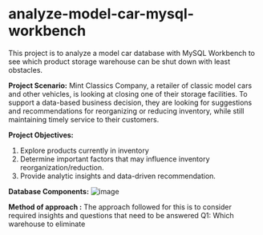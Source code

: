 # analyze-model-car-mysql-workbench
This project is to analyze a model car database with MySQL Workbench to see which product storage warehouse can be shut down with least obstacles.

**Project Scenario:** 
Mint Classics Company, a retailer of classic model cars and other vehicles, is looking at closing one of their storage facilities. 
To support a data-based business decision, they are looking for suggestions and recommendations for reorganizing or reducing inventory, while still maintaining timely service to their customers.

**Project Objectives:**
1. Explore products currently in inventory
2. Determine important factors that may influence inventory reorganization/reduction.
3. Provide analytic insights and data-driven recommendation.

**Database Components:**
![image](https://github.com/user-attachments/assets/cc042933-94c6-46a2-940c-708f468d1b7a)


****Method of approach :****
The approach  followed for this is to consider required insights and questions that need to be answered
Q1: Which warehouse to eliminate
